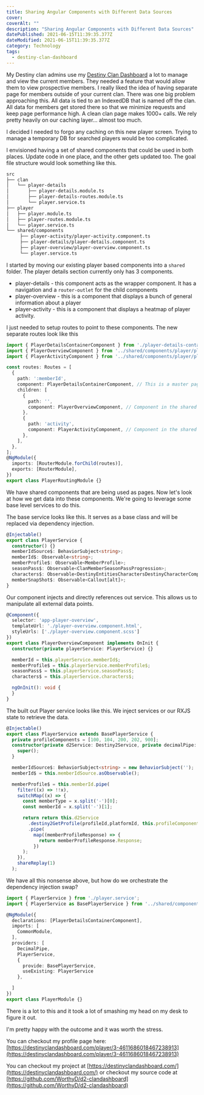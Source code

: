 ```yaml
---
title: Sharing Angular Components with Different Data Sources
cover:
coverAlt: ""
description: "Sharing Angular Components with Different Data Sources"
datePublished: 2021-06-15T11:39:35.377Z
dateModified: 2021-06-15T11:39:35.377Z
category: Technology
tags:
  - destiny-clan-dashboard
---
```


My Destiny clan admins use my [Destiny Clan Dashboard](https://destinyclandashboard.com) a lot to manage and view the current members. They needed a feature that would allow them to view prospective members. I really liked the idea of having separate page for members outside of your current clan. There was one big problem approaching this. All data is tied to an IndexedDB that is named off the clan. All data for members get stored there so that we minimize requests and keep page performance high.  A clean clan page makes 1000+ calls.  We rely pretty heavily on our caching layer... almost too much.

I decided I needed to forgo any caching on this new player screen. Trying to manage a temporary DB for searched players would be too complicated.

I envisioned having a set of shared components that could be used in both places.  Update code in one place, and the other gets updated too. The goal file structure would look something like this.

```md
src
├── clan
│   └── player-details
│       ├── player-details.module.ts
│       ├── player-details-routes.module.ts
│       └── player.service.ts
├── player
│   ├── player.module.ts
│   ├── player-routes.module.ts
│   └── player.service.ts
└── shared/components
     ├── player-activity/player-activity.component.ts
     ├── player-details/player-details.component.ts
     ├── player-overview/player-overview.component.ts
     └── player.service.ts
```

I started by moving our existing player based components into a `shared` folder. The player details section currently only has 3 components.

- player-details - this component acts as the wrapper component. It has a navigation and a `router-outlet` for the child components
- player-overview - this is a component that displays a bunch of general information about a player
- player-activity - this is a component that displays a heatmap of player activity.

I just needed to setup routes to point to these components. The new separate routes look like this

```typescript
import { PlayerDetailsContainerComponent } from './player-details-container/player-details-container.component';
import { PlayerOverviewComponent } from '../shared/components/player/player-overview/player-overview.component';
import { PlayerActivityComponent } from '../shared/components/player/player-activity/player-activity.component';

const routes: Routes = [
  {
    path: ':memberId',
    component: PlayerDetailsContainerComponent, // This is a master page styled component that displays the player-details component
    children: [
      {
        path: '',
        component: PlayerOverviewComponent, // Component in the shared folder
      },
      {
        path: 'activity',
        component: PlayerActivityComponent, // Component in the shared folder
      },
    ],
  },
];
@NgModule({
  imports: [RouterModule.forChild(routes)],
  exports: [RouterModule],
})
export class PlayerRoutingModule {}
```

We have shared components that are being used as pages. Now let's look at how we get data into these components. We're going to leverage some base level services to do this.

The base service looks like this. It serves as a base class and will be replaced via dependency injection.

```ts
@Injectable()
export class PlayerService {
  constructor() {}
  memberIdSource$: BehaviorSubject<string>;
  memberId$: Observable<string>;
  memberProfile$: Observable<MemberProfile>;
  seasonPass$: Observable<ClanMemberSeasonPassProgression>;
  characters$: Observable<DestinyEntitiesCharactersDestinyCharacterComponent[alt]>;
  memberSnapShot$: Observable<Callout[alt]>;
}
```

Our component injects and directly references out service. This allows us to manipulate all external data points.

```ts
@Component({
  selector: 'app-player-overview',
  templateUrl: './player-overview.component.html',
  styleUrls: ['./player-overview.component.scss']
})
export class PlayerOverviewComponent implements OnInit {
  constructor(private playerService: PlayerService) {}

  memberId = this.playerService.memberId$;
  memberProfile$ = this.playerService.memberProfile$;
  seasonPass$ = this.playerService.seasonPass$;
  characters$ = this.playerService.characters$;

  ngOnInit(): void {
  }
}
```

The built out Player service looks like this.  We inject services or our RXJS state to retrieve the data.

```ts
@Injectable()
export class PlayerService extends BasePlayerService {
  private profileComponents = [100, 104, 200, 202, 900];
  constructor(private d2Service: Destiny2Service, private decimalPipe: DecimalPipe) {
    super();
  }

  memberIdSource$: BehaviorSubject<string> = new BehaviorSubject('');
  memberId$ = this.memberIdSource.asObservable();

  memberProfile$ = this.memberId.pipe(
    filter((x) => !!x),
    switchMap((x) => {
      const memberType = x.split('-')[0];
      const memberId = x.split('-')[1];

      return return this.d2Service
        .destiny2GetProfile(profileId,platformId, this.profileComponents)
        .pipe(
          map((memberProfileResponse) => {
            return memberProfileResponse.Response;
          })
      );
    }),
    shareReplay(1)
  );

```

We have all this nonsense above, but how do we orchestrate the dependency injection swap?

```ts
import { PlayerService } from './player.service';
import { PlayerService as BasePlayerService } from '../shared/components/player/player.service';

@NgModule({
  declarations: [PlayerDetailsContainerComponent],
  imports: [
    CommonModule,
  ],
  providers: [
    DecimalPipe,
    PlayerService,
    {
      provide: BasePlayerService,
      useExisting: PlayerService
    },

  ]
})
export class PlayerModule {}
```

There is a lot to this and it took a lot of smashing my head on my desk to figure it out.

I'm pretty happy with the outcome and it was worth the stress.

You can checkout my profile page here: [https://destinyclandashboard.com/player/3-4611686018467238913](https://destinyclandashboard.com/player/3-4611686018467238913)

You can checkout my project at [https://destinyclandashboard.com/](https://destinyclandashboard.com/) or checkout my source code at [https://github.com/WorthyD/d2-clandashboard](https://github.com/WorthyD/d2-clandashboard)
